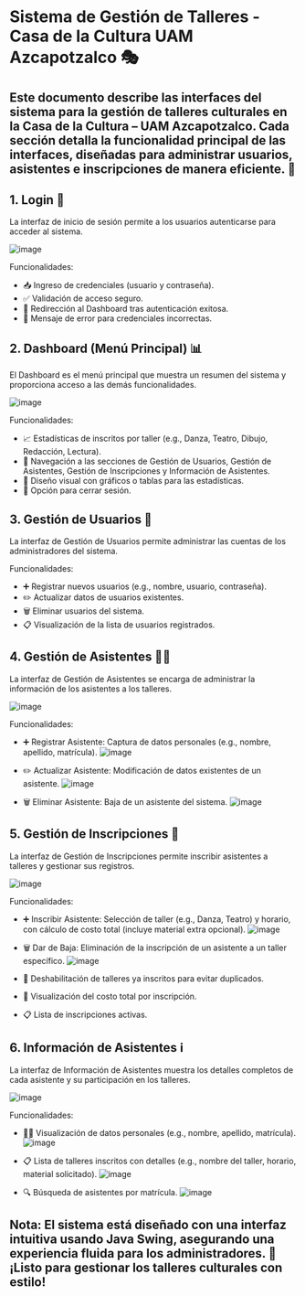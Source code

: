 # Sistema de Gestión de Talleres - Casa de la Cultura UAM Azcapotzalco 🎭

Este documento describe las interfaces del sistema para la gestión de talleres culturales en la Casa de la Cultura – UAM Azcapotzalco. Cada sección detalla la funcionalidad principal de las interfaces, diseñadas para administrar usuarios, asistentes e inscripciones de manera eficiente. 🚀
---
## 1. Login 🔐

La interfaz de inicio de sesión permite a los usuarios autenticarse para acceder al sistema.

![image](https://github.com/user-attachments/assets/1def7677-2367-47c2-85ce-6621b2e8a296)

Funcionalidades:
- 📥 Ingreso de credenciales (usuario y contraseña).
- ✅ Validación de acceso seguro.
- 🚪 Redirección al Dashboard tras autenticación exitosa.
- 🚫 Mensaje de error para credenciales incorrectas.

## 2. Dashboard (Menú Principal) 📊

El Dashboard es el menú principal que muestra un resumen del sistema y proporciona acceso a las demás funcionalidades.

![image](https://github.com/user-attachments/assets/fbdb5d3f-52d4-4e43-8e18-f7a3e3c84ca1)

Funcionalidades:
- 📈 Estadísticas de inscritos por taller (e.g., Danza, Teatro, Dibujo, Redacción, Lectura).
- 🧭 Navegación a las secciones de Gestión de Usuarios, Gestión de Asistentes, Gestión de Inscripciones y Información de Asistentes.
- 🎨 Diseño visual con gráficos o tablas para las estadísticas.
- 🔄 Opción para cerrar sesión.

## 3. Gestión de Usuarios 👥

La interfaz de Gestión de Usuarios permite administrar las cuentas de los administradores del sistema.

Funcionalidades:
- ➕ Registrar nuevos usuarios (e.g., nombre, usuario, contraseña).
- ✏️ Actualizar datos de usuarios existentes.
- 🗑️ Eliminar usuarios del sistema.
- 📋 Visualización de la lista de usuarios registrados.

## 4. Gestión de Asistentes 🧑‍🎓

La interfaz de Gestión de Asistentes se encarga de administrar la información de los asistentes a los talleres.

![image](https://github.com/user-attachments/assets/0b575939-860c-4056-866c-c273156a8d87)

Funcionalidades:
- ➕ Registrar Asistente: Captura de datos personales (e.g., nombre, apellido, matrícula).
![image](https://github.com/user-attachments/assets/ee1928a9-7ecd-436f-9a2e-e6a2d5b9960a)

- ✏️ Actualizar Asistente: Modificación de datos existentes de un asistente.
![image](https://github.com/user-attachments/assets/7d9f07fb-5efa-41d7-82d5-09fbacb7a5b1)

- 🗑️ Eliminar Asistente: Baja de un asistente del sistema.
![image](https://github.com/user-attachments/assets/0e820ffa-5345-4654-bc68-af06a17bdbdf)

## 5. Gestión de Inscripciones 📝

La interfaz de Gestión de Inscripciones permite inscribir asistentes a talleres y gestionar sus registros.

![image](https://github.com/user-attachments/assets/8a27fb8e-443f-4dfc-ac84-f273c71f4669)

Funcionalidades:
- ➕ Inscribir Asistente: Selección de taller (e.g., Danza, Teatro) y horario, con cálculo de costo total (incluye material extra opcional).
![image](https://github.com/user-attachments/assets/46937dc7-5427-495b-8ea8-de632ff964f7)

- 🗑️ Dar de Baja: Eliminación de la inscripción de un asistente a un taller específico.
![image](https://github.com/user-attachments/assets/848e0672-53fe-42b3-adab-012affb104c8)

- 🚫 Deshabilitación de talleres ya inscritos para evitar duplicados.
- 💸 Visualización del costo total por inscripción.
- 📋 Lista de inscripciones activas.

## 6. Información de Asistentes ℹ️

La interfaz de Información de Asistentes muestra los detalles completos de cada asistente y su participación en los talleres.

![image](https://github.com/user-attachments/assets/97c3b195-3668-41eb-b4e0-1d7ac704d5f7)

Funcionalidades:
- 🧑‍🎓 Visualización de datos personales (e.g., nombre, apellido, matrícula).
![image](https://github.com/user-attachments/assets/8968b13a-722e-4b65-88bd-784bd8b04d0b)

- 📋 Lista de talleres inscritos con detalles (e.g., nombre del taller, horario, material solicitado).
![image](https://github.com/user-attachments/assets/b670628b-2bc5-44fc-8252-03e31a087d49)

- 🔍 Búsqueda de asistentes por matrícula.
![image](https://github.com/user-attachments/assets/be018aee-5886-4c97-9030-b151f6e1da51)


## Nota: El sistema está diseñado con una interfaz intuitiva usando Java Swing, asegurando una experiencia fluida para los administradores. 🎉 ¡Listo para gestionar los talleres culturales con estilo!
